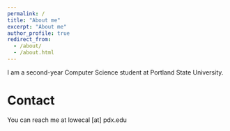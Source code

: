 ```yaml
---
permalink: /
title: "About me"
excerpt: "About me"
author_profile: true
redirect_from: 
  - /about/
  - /about.html
---
```


I am a second-year Computer Science student at Portland State University.

Contact
=====
You can reach me at lowecal [at] pdx.edu
